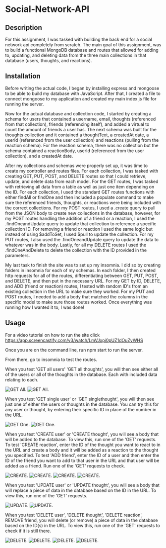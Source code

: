 # Social-Network-API

## Description

For this assignment, I was tasked with building the back end for a social network api completely from scratch. The main goal of this assignment, was to build a functional MongoDB database and routes that allowed for adding to, updating, and deleting data from the three main collections in that database (users, thoughts, and reactions).

## Installation

Before writing the actual code, I began by installing express and mongoose to be able to build my database with JavaScript. After that, I created a file to connect mongoose to my application and created my main index.js file for running the server.

Now for the actual database and collection code, I started by creating a schema for users that contained a username, email, thoughts (referenced from that collection), friends (referencing itself), and added a virtual to count the amount of friends a user has. The next schema was built for the thoughts collection and it contained a thoughtText, a createdAt date, a userId (referenced from the user collection) and reactions (pulling from the reaction schema). For the reaction schema, there was no collection but the schema contained a reactionBody, userId (referenced from the user collection), and a createdAt date.

After my collections and schemas were properly set up, it was time to create my controller and routes files. For each collection, I was tasked with creating GET, PUT, POST, and DELETE routes so that I could retrieve, update, and delete data from each model. For the GET routes, I was tasked with retrieving all data from a table as well as just one item depending on the ID. For each collection, I used the standard GET routes functions with either findAll or findOne and then included a populate command to make sure the referenced friends, thoughts, or reactions were being included with the correct collections. For my POST routes, I used a .create query to pull from the JSON body to create new collections in the database, however, for my POST routes handling the addition of a friend or a reaction, I used the .findOneandUpdate query to update that collection to reference a specific collection ID. For removing a friend or reaction I used the same logic but instead of using $addToSet, I used $pull to update the collection. For my PUT routes, I also used the .findOneandUpdate query to update the data to whatever was in the body. Lastly, for all my DELETE routes I used the .findOneAndDelete to delete the collection with the ID provided in the parameters.

My last task to finish the site was to set up my insomnia. I did so by creating folders in insomnia for each of my schemas. In each folder, I then created http requests for all of the routes, differentiating between GET, PUT, POST, and DELETE, and then put in the necessary URL. For my GET by ID, DELETE, and ADD (friend or reaction) routes, I tested with random ID's from an existing collection in the URL to make sure they worked. For my PUT and POST routes, I needed to add a body that matched the columns in the specific model to make sure those routes worked. Once everything was running how I wanted it to, I was done!

## Usage

For a video tutorial on how to run the site click https://app.screencastify.com/v3/watch/LmVJxpi0pUZ1dOuZvWHS

Once you are on the command line, run npm start to run the server.

From there, go to insomnia to test the routes.

When you test 'GET all users' 'GET all thoughts', you will then see either all of the users or all of the thoughts in the database. Each with included data relating to each.

![GET All.](./Assets/allusers.png)
![GET All.](./Assets/allthoughts.png)

When you test 'GET single user' or 'GET singlethought', you will then see just one of either the users or thoughts in the database. You can try this for any user or thought, by entering their specific ID in place of the number in the URL.

![GET One.](./Assets/oneuser.png)
![GET One.](./Assets/onethought.png)

When you test 'CREATE user' or 'CREATE thought', you will see a body that will be added to the database. To view this, run one of the 'GET' requests. To test 'CREATE reaction', enter the ID of the thought you want to react to in the URL and create a body and it will be added as a reaction to the thought you specified. To test 'ADD friend', enter the ID of a user and then enter the ID of the friend you want to add to that user in the URL and that user will be added as a friend. Run one of the 'GET' requests to check.

![CREATE.](./Assets/createuser.png)
![CREATE.](./Assets/createthought.png)
![CREATE.](./Assets/createreaction.png)
![CREATE.](./Assets/addfriend.png)

When you test 'UPDATE user' or 'UPDATE thought', you will see a body that will replace a piece of data in the database based on the ID in the URL. To view this, run one of the 'GET' requests.

![UPDATE.](./Assets/updateuser.png)
![UPDATE.](./Assets/updatethought.png)

When you test 'DELETE user', 'DELETE thought', 'DELETE reaction', REMOVE friend, you will delete (or remove) a piece of data in the database based on the ID(s) in the URL. To view this, run one of the 'GET' requests to check if it is still there.

![DELETE.](./Assets/deleteuser.png)
![DELETE.](./Assets/deletethought.png)
![DELETE.](./Assets/deletereaction.png)
![DELETE.](./Assets/removefriend.png)
